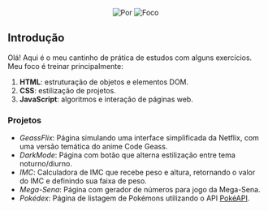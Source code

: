 <p align="center">
    <img alt="Por" src="https://img.shields.io/badge/Por-Emily%20Matias-purple?style=for-the-badge">
    <img alt="Foco" src="https://img.shields.io/badge/Foco-HTML,_CSS,_JS-blue?style=for-the-badge">
</p>

## Introdução

Olá! Aqui é o meu cantinho de prática de estudos com alguns exercícios. Meu foco é treinar principalmente:

1. **HTML**: estruturação de objetos e elementos DOM.
2. **CSS**: estilização de projetos.
3. **JavaScript**: algoritmos e interação de páginas web.

### Projetos

- _GeassFlix_: Página simulando uma interface simplificada da Netflix, com uma versão temática do anime Code Geass.
- _DarkMode_: Página com botão que alterna estilização entre tema noturno/diurno.
- _IMC_: Calculadora de IMC que recebe peso e altura, retornando o valor do IMC e definindo sua faixa de peso.
- _Mega-Sena_: Página com gerador de números para jogo da Mega-Sena.
- _Pokédex_: Página de listagem de Pokémons utilizando o API [PokéAPI](https://pokeapi.co/about).